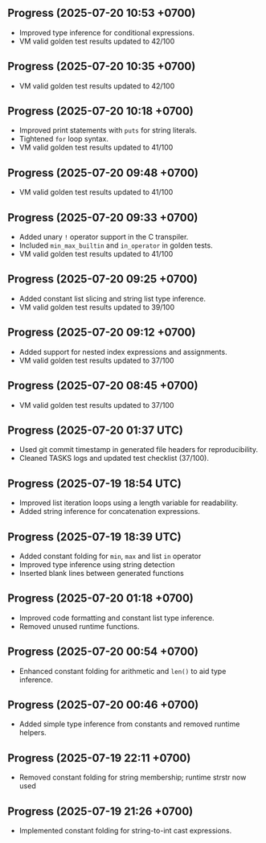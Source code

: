 ## Progress (2025-07-20 10:53 +0700)
- Improved type inference for conditional expressions.
- VM valid golden test results updated to 42/100

## Progress (2025-07-20 10:35 +0700)
- VM valid golden test results updated to 42/100

## Progress (2025-07-20 10:18 +0700)
- Improved print statements with `puts` for string literals.
- Tightened `for` loop syntax.
- VM valid golden test results updated to 41/100

## Progress (2025-07-20 09:48 +0700)
- VM valid golden test results updated to 41/100

## Progress (2025-07-20 09:33 +0700)
- Added unary `!` operator support in the C transpiler.
- Included `min_max_builtin` and `in_operator` in golden tests.
- VM valid golden test results updated to 41/100

## Progress (2025-07-20 09:25 +0700)
- Added constant list slicing and string list type inference.
- VM valid golden test results updated to 39/100

## Progress (2025-07-20 09:12 +0700)
- Added support for nested index expressions and assignments.
- VM valid golden test results updated to 37/100

## Progress (2025-07-20 08:45 +0700)
- VM valid golden test results updated to 37/100

## Progress (2025-07-20 01:37 UTC)
- Used git commit timestamp in generated file headers for reproducibility.
- Cleaned TASKS logs and updated test checklist (37/100).

## Progress (2025-07-19 18:54 UTC)
- Improved list iteration loops using a length variable for readability.
- Added string inference for concatenation expressions.

## Progress (2025-07-19 18:39 UTC)
- Added constant folding for `min`, `max` and list `in` operator
- Improved type inference using string detection
- Inserted blank lines between generated functions

## Progress (2025-07-20 01:18 +0700)
- Improved code formatting and constant list type inference.
- Removed unused runtime functions.

## Progress (2025-07-20 00:54 +0700)
- Enhanced constant folding for arithmetic and `len()` to aid type inference.

## Progress (2025-07-20 00:46 +0700)
- Added simple type inference from constants and removed runtime helpers.

## Progress (2025-07-19 22:11 +0700)
- Removed constant folding for string membership; runtime strstr now used

## Progress (2025-07-19 21:26 +0700)
- Implemented constant folding for string-to-int cast expressions.
